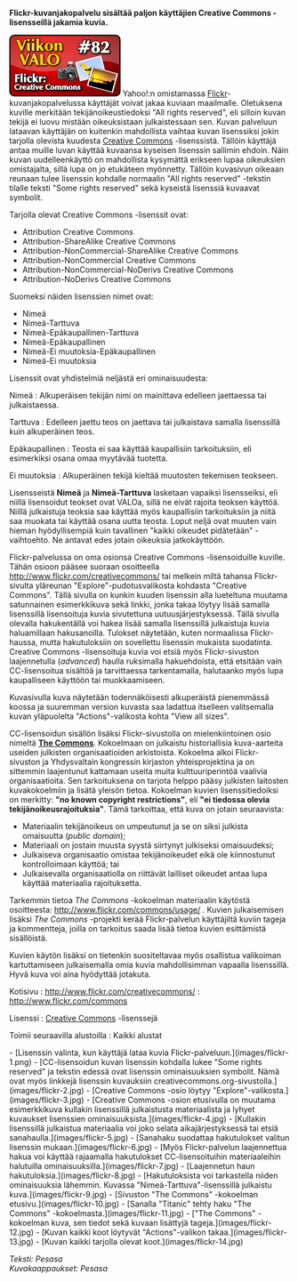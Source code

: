 <!--
Title: 2x30 Flickr: Creative Commons - Viikon VALO #82
Date: 2012/07/22
Pageimage: valo82-flickr_creative_commons.png
Tags: Kaikki alustat,Kuvat,Aineisto
-->

**Flickr-kuvanjakopalvelu sisältää paljon käyttäjien Creative Commons
-lisensseillä jakamia kuvia.**

![](images/valo82-flickr_creative_commons.png "fig:valo82-flickr_creative_commons.png")
Yahoo!:n omistamassa [Flickr](http://www.flickr.com)-kuvanjakopalvelussa
käyttäjät voivat jakaa kuviaan maailmalle. Oletuksena kuville merkitään
tekijänoikeustiedoksi "All rights reserved", eli silloin kuvan tekijä ei
luovu mistään oikeuksistaan julkaistessaan sen. Kuvan palveluun lataavan
käyttäjän on kuitenkin mahdollista vaihtaa kuvan lisenssiksi jokin
tarjolla olevista kuudesta [Creative
Commons](http://creativecommons.org) -lisenssistä. Tällöin käyttäjä
antaa muille luvan käyttää kuvaansa kyseisen lisenssin sallimin ehdoin.
Näin kuvan uudelleenkäyttö on mahdollista kysymättä erikseen lupaa
oikeuksien omistajalta, sillä lupa on jo etukäteen myönnetty. Tällöin
kuvasivun oikeaan reunaan tulee lisenssin kohdalle normaalin "All rights
reserved" -tekstin tilalle teksti "Some rights reserved" sekä kyseistä
lisenssiä kuvaavat symbolit.

Tarjolla olevat Creative Commons -lisenssit ovat:

-   Attribution Creative Commons
-   Attribution-ShareAlike Creative Commons
-   Attribution-NonCommercial-ShareAlike Creative Commons
-   Attribution-NonCommercial Creative Commons
-   Attribution-NonCommercial-NoDerivs Creative Commons
-   Attribution-NoDerivs Creative Commons

Suomeksi näiden lisenssien nimet ovat:

-   Nimeä
-   Nimeä-Tarttuva
-   Nimeä-Epäkaupallinen-Tarttuva
-   Nimeä-Epäkaupallinen
-   Nimeä-Ei muutoksia-Epäkaupallinen
-   Nimeä-Ei muutoksia

Lisenssit ovat yhdistelmiä neljästä eri ominaisuudesta:

Nimeä
:   Alkuperäisen tekijän nimi on mainittava edelleen jaettaessa tai
    julkaistaessa.

Tarttuva
:   Edelleen jaettu teos on jaettava tai julkaistava samalla lisenssillä
    kuin alkuperäinen teos.

Epäkaupallinen
:   Teosta ei saa käyttää kaupallisiin tarkoituksiin, eli esimerkiksi
    osana omaa myytävää tuotetta.

Ei muutoksia
:   Alkuperäinen tekijä kieltää muutosten tekemisen teokseen.

Lisensseistä **Nimeä** ja **Nimeä-Tarttuva** lasketaan vapaiksi
lisensseiksi, eli niillä lisensoidut teokset ovat VALOa, sillä ne eivät
rajoita teoksen käyttöä. Niillä julkaistuja teoksia saa käyttää myös
kaupallisiin tarkoituksiin ja niitä saa muokata tai käyttää osana uutta
teosta. Loput neljä ovat muuten vain hieman hyödyllisempiä kuin
tavallinen "kaikki oikeudet pidätetään" -vaihtoehto. Ne antavat edes
jotain oikeuksia jatkokäyttöön.

Flickr-palvelussa on oma osionsa Creative Commons -lisensoiduille
kuville. Tähän osioon pääsee suoraan osoitteella
<http://www.flickr.com/creativecommons/>
tai melkein miltä tahansa Flickr-sivulta yläreunan
"Explore"-pudotusvalikosta kohdasta "Creative Commons". Tällä sivulla on
kunkin kuuden lisenssin alla lueteltuna muutama satunnainen
esimerkkikuva sekä linkki, jonka takaa löytyy lisää samalla lisenssillä
lisensoituja kuvia sivutettuna uutuusjärjestyksessä. Tällä sivulla
olevalla hakukentällä voi hakea lisää samalla lisenssillä julkaistuja
kuvia haluamillaan hakusanoilla. Tulokset näytetään, kuten normaalissa
Flickr-haussa, mutta hakutuloksiin on sovellettu lisenssin mukaista
suodatinta. Creative Commons -lisensoituja kuvia voi etsiä myös
Flickr-sivuston laajennetulla (*advanced*) haulla ruksimalla
hakuehdoista, että etsitään vain CC-lisensoitua sisältöä ja tarvittaessa
tarkentamalla, halutaanko myös lupa kaupalliseen käyttöön tai
muokkaamiseen.

Kuvasivulla kuva näytetään todennäköisesti alkuperäistä pienemmässä
koossa ja suuremman version kuvasta saa ladattua itselleen valitsemalla
kuvan yläpuolelta "Actions"-valikosta kohta "View all sizes".

CC-lisensoidun sisällön lisäksi Flickr-sivustolla on mielenkiintoinen
osio nimeltä [**The Commons**](http://www.flickr.com/commons/).
Kokoelmaan on julkaistu historiallisia kuva-aarteita useiden julkisten
organisaatioiden arkistoista. Kokoelma alkoi Flickr-sivuston ja
Yhdysvaltain kongressin kirjaston yhteisprojektina ja on sittemmin
laajentunut kattamaan useita muita kulttuuriperintöä vaalivia
organisaatioita. Sen tarkoituksena on tarjota helppo pääsy julkisten
laitosten kuvakokoelmiin ja lisätä yleisön tietoa. Kokoelman kuvien
lisenssitiedoiksi on merkitty: **"no known copyright restrictions"**,
eli **"ei tiedossa olevia tekijänoikeusrajoituksia"**. Tämä tarkoittaa,
että kuva on jotain seuraavista:

-   Materiaalin tekijänoikeus on umpeutunut ja se on siksi julkista
    omaisuutta (*public domain*);
-   Materiaali on jostain muusta syystä siirtynyt julkiseksi
    omaisuudeksi;
-   Julkaiseva organisaatio omistaa tekijänoikeudet eikä ole
    kiinnostunut kontrolloimaan käyttöä; tai
-   Julkaisevalla organisaatiolla on riittävät lailliset oikeudet antaa
    lupa käyttää materiaalia rajoituksetta.

Tarkemmin tietoa *The Commons* -kokoelman materiaalin käytöstä
osoitteesta:
<http://www.flickr.com/commons/usage/> .
Kuvien julkaisemisen lisäksi *The Commons* -projekti kerää
Flickr-palvelun käyttäjiltä kuviin tageja ja kommentteja, joilla on
tarkoitus saada lisää tietoa kuvien esittämistä sisällöistä.

Kuvien käytön lisäksi on tietenkin suositeltavaa myös osallistua
valikoiman kartuttamiseen julkaisemalla omia kuvia mahdollisimman
vapaalla lisenssillä. Hyvä kuva voi aina hyödyttää jotakuta.

Kotisivu
:   <http://www.flickr.com/creativecommons/>
:   <http://www.flickr.com/commons>

Lisenssi
:   [Creative Commons](http://creativecommons.org/) -lisenssejä

Toimii seuraavilla alustoilla
:   Kaikki alustat

<div class="psgallery" markdown="1">
-   [Lisenssin valinta, kun käyttäjä lataa kuvia
    Flickr-palveluun.](images/flickr-1.png)
-   [CC-lisensoidun kuvan lisenssin kohdalla lukee "Some rights
    reserved" ja tekstin edessä ovat lisenssin ominaisuuksien symbolit.
    Nämä ovat myös linkkejä lisenssin kuvauksiin
    creativecommons.org-sivustolla.](images/flickr-2.jpg)
-   [Creative Commons -osio löytyy
    "Explore"-valikosta.](images/flickr-3.jpg)
-   [Creative Commons -osion etusivulla on muutama esimerkkikuva
    kullakin lisenssillä julkaistusta materiaalista ja lyhyet kuvaukset
    lisenssien ominaisuuksista.](images/flickr-4.jpg)
-   [Kullakin lisenssillä julkaistua materiaalia voi joko selata
    aikajärjestyksessä tai etsiä sanahaulla.](images/flickr-5.jpg)
-   [Sanahaku suodattaa hakutulokset valitun lisenssin
    mukaan.](images/flickr-6.jpg)
-   [Myös Flickr-palvelun laajennettua hakua voi käyttää rajaamalla
    hakutulokset CC-lisensoituihin materiaaleihin halutuilla
    ominaisuuksilla.](images/flickr-7.jpg)
-   [Laajennetun haun hakutuloksia.](images/flickr-8.jpg)
-   [Hakutuloksista voi tarkastella niiden ominaisuuksia lähemmin.
    Kuvassa "Nimeä-Tarttuva"-lisenssillä julkaistu
    kuva.](images/flickr-9.jpg)
-   [Sivuston "The Commons" -kokoelman etusivu.](images/flickr-10.jpg)
-   [Sanalla "Titanic" tehty haku "The Commons"
    -kokoelmasta.](images/flickr-11.jpg)
-   ["The Commons" -kokoelman kuva, sen tiedot sekä kuvaan lisättyjä
    tageja.](images/flickr-12.jpg)
-   [Kuvan kaikki koot löytyvät "Actions"-valikon
    takaa.](images/flickr-13.jpg)
-   [Kuvan kaikki tarjolla olevat koot.](images/flickr-14.jpg)
</div>

*Teksti: Pesasa* <br />
*Kuvakaappaukset: Pesasa*
